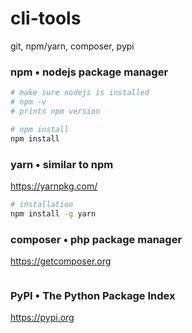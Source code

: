 # cli-tools

git, npm/yarn, composer, pypi





### npm • nodejs package manager
```sh
# make sure nodejs is installed
# npm -v
# prints npm version

# npm install 
npm install 

```

### yarn • similar to npm
https://yarnpkg.com/

```bash
# installation
npm install -g yarn
```







### composer • php package manager
https://getcomposer.org
```
```



### PyPI • The Python Package Index 
https://pypi.org
```
```









